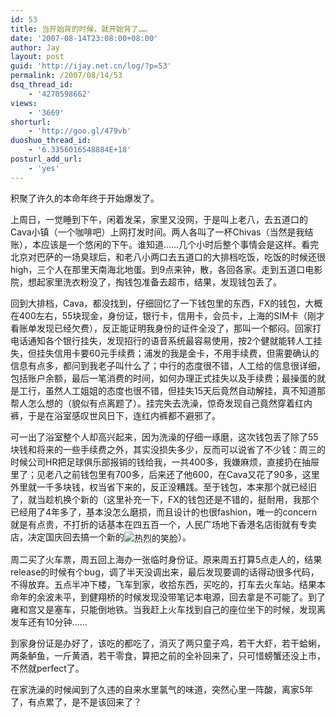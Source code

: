 ```yaml
---
id: 53
title: 当开始背的时候，就开始背了……
date: '2007-08-14T23:08:00+08:00'
author: Jay
layout: post
guid: 'http://ijay.net.cn/log/?p=53'
permalink: /2007/08/14/53
dsq_thread_id:
    - '4270598662'
views:
    - '3669'
shorturl:
    - 'http://goo.gl/479vb'
duoshuo_thread_id:
    - '6.3356016548884E+18'
posturl_add_url:
    - 'yes'
---
```


积聚了许久的本命年终于开始爆发了。

上周日，一觉睡到下午，闲着发呆，家里又没网，于是叫上老八，去五道口的Cava小镇（一个咖啡吧）上网打发时间。两人各叫了一杯Chivas（当然是我结账），本应该是一个悠闲的下午。谁知道……几个小时后整个事情会是这样。看完北京对巴萨的一场臭球后，和老八小两口去五道口的大排档吃饭，吃饭的时候还很high，三个人在那里天南海北地蛋。到9点来钟，散，各回各家。走到五道口电影院，想起家里洗衣粉没了，掏钱包准备去超市，结果，发现钱包丢了。

回到大排档，Cava，都没找到，仔细回忆了一下钱包里的东西，FX的钱包，大概在400左右，55块现金，身份证，银行卡，信用卡，会员卡，上海的SIM卡（刚才看账单发现已经欠费），反正能证明我身份的证件全没了，那叫一个郁闷。回家打电话通知各个银行挂失，发现招行的语音系统最容易使用，按2个健就能转人工挂失，但挂失信用卡要60元手续费；浦发的我是金卡，不用手续费，但需要确认的信息有点多，都问到我老子叫什么了；中行的态度很不错，人工给的信息很详细，包括账户余额，最后一笔消费的时间，如何办理正式挂失以及手续费；最操蛋的就是工行，虽然人工姐姐的态度也很不错，但挂失15天后竟然自动解挂，真不知道那帮人怎么想的（貌似有点离题了）。挂完失去洗澡，惊奇发现自己竟然穿着红内裤，于是在浴室感叹世风日下，连红内裤都不避邪了。

可一出了浴室整个人却高兴起来，因为洗澡的仔细一琢磨，这次钱包丢了除了55块钱和将来的一些手续费之外，其实没损失多少，反而可以说省了不少钱：周三的时候公司HR把足球俱乐部报销的钱给我，一共400多，我嫌麻烦，直接扔在抽屉里了；见老八之前钱包里有700多，后来还了他600，在Cava又花了90多，这里外里就一千多块钱，权当省下来的，反正没糟践。至于钱包，本来那个就已经旧了，就当趁机换个新的（这里补充一下，FX的钱包还是不错的，挺耐用，我那个已经用了4年多了，基本没怎么磨损，而且设计的也很fashion，唯一的concern就是有点贵，不打折的话基本在四五百一个，人民广场地下香港名店街就有专卖店，决定国庆回去搞一个新的<img src="https://www.jayxu.com/log/wp-content/uploads/2007/08/smile_shades.gif" title="热烈的笑脸" alt="热烈的笑脸" style="vertical-align: middle" />）。

周二买了火车票，周五回上海办一张临时身份证。原来周五打算5点走人的，结果release的时候有个bug，调了半天没调出来，最后发现要调的话得动很多代码，不得放弃。五点半冲下楼，飞车到家，收拾东西，买吃的，打车去火车站。结果本命年的余波未平，到健翔桥的时候发现没带笔记本电源，回去拿是不可能了。到了雍和宫又是塞车，只能倒地铁。当我赶上火车找到自己的座位坐下的时候，发现离发车还有10分钟……

到家身份证是办好了，该吃的都吃了，消灭了两只童子鸡，若干大虾，若干蛤蜊，两条鲈鱼，一斤黄酒，若干零食，算把之前的全补回来了，只可惜螃蟹还没上市，不然就perfect了。

在家洗澡的时候闻到了久违的自来水里氯气的味道，突然心里一阵酸，离家5年了，有点累了，是不是该回来了？